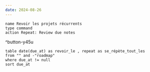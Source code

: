 ```yaml
---
date: 2024-08-26
---
```

```button
name Revoir les projets récurrents
type command
action Repeat: Review due notes
```
^button-y45u
```dataview
table date(due_at) as revoir_le , repeat as se_répète_tout_les
from "" and -"roadmap"
where due_at != null
sort due_at
```